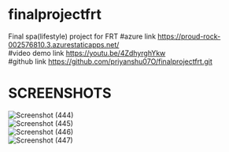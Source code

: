 # finalprojectfrt
Final spa(lifestyle) project for FRT
#azure link https://proud-rock-002576810.3.azurestaticapps.net/ <br />
#video demo link https://youtu.be/4ZdhyrghYkw <br /> 
#github link https://github.com/priyanshu07O/finalprojectfrt.git <br />
 # SCREENSHOTS
 

![Screenshot (444)](https://user-images.githubusercontent.com/123729850/231670510-2f13b793-1713-4906-a252-c5a304279297.png)<br />
![Screenshot (445)](https://user-images.githubusercontent.com/123729850/231670550-eb2b2af7-ccc7-465c-b737-24cc298eeb58.png)<br />
![Screenshot (446)](https://user-images.githubusercontent.com/123729850/231670603-1199ce95-9d1c-41a6-96b3-1e4db97ad372.png)<br />
![Screenshot (447)](https://user-images.githubusercontent.com/123729850/231670619-ed7bddcf-a7d9-4b0e-acbc-0d86f246558a.png)
